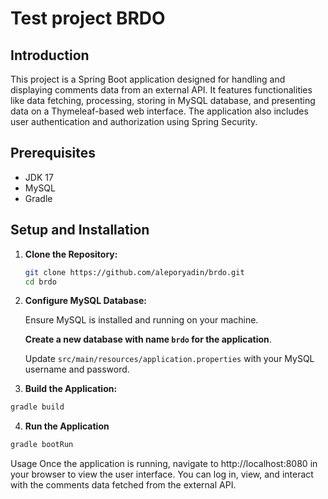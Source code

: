 # Test project BRDO

## Introduction

This project is a Spring Boot application designed for handling and displaying comments data from an external API. It
features functionalities like data fetching, processing, storing in MySQL database, and presenting data on a
Thymeleaf-based web interface. The application also includes user authentication and authorization using Spring
Security.

## Prerequisites

- JDK 17
- MySQL
- Gradle

## Setup and Installation

1. **Clone the Repository:**
   ```bash
   git clone https://github.com/aleporyadin/brdo.git
   cd brdo
   ```

2. **Configure MySQL Database:**

   Ensure MySQL is installed and running on your machine.

   **Create a new database with name `brdo` for the application**.

   Update `src/main/resources/application.properties` with your MySQL username and password.


3. **Build the Application:**

```bash
gradle build
```

4. **Run the Application**

```bash
gradle bootRun
```
Usage Once the application is running, navigate to http://localhost:8080 in your browser to view the user interface. You
can log in, view, and interact with the comments data fetched from the external API.